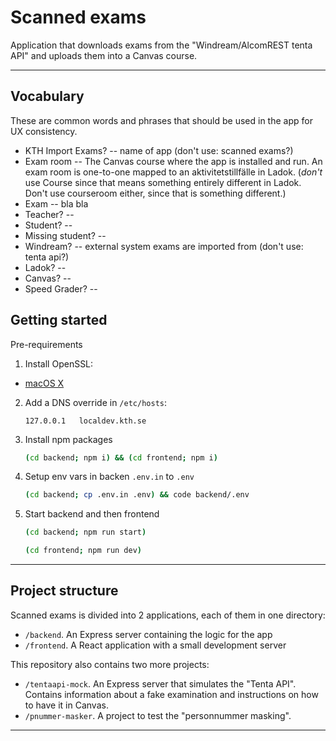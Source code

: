 # Scanned exams

Application that downloads exams from the "Windream/AlcomREST tenta API" and uploads them into a Canvas course.

---

## Vocabulary
These are common words and phrases that should be used in the app for UX consistency.

- KTH Import Exams? -- name of app (don't use: scanned exams?)
- Exam room -- The Canvas course where the app is installed and run. An exam room is one-to-one mapped to an aktivitetstillfälle in Ladok. (_don't_ use Course since that means something entirely different in Ladok. Don't use courseroom either, since that is something different.)
- Exam -- bla bla
- Teacher? --
- Student? --
- Missing student? --
- Windream? -- external system exams are imported from (don't use: tenta api?)
- Ladok? --
- Canvas? --
- Speed Grader? --

## Getting started

Pre-requirements

1. Install OpenSSL:
- [macOS X](https://formulae.brew.sh/formula/openssl@3#default)

2. Add a DNS override in `/etc/hosts`:

    ```
    127.0.0.1   localdev.kth.se
    ```

3. Install npm packages

   ```sh
   (cd backend; npm i) && (cd frontend; npm i)
   ```

4. Setup env vars in backen `.env.in` to `.env`

   ```sh
   (cd backend; cp .env.in .env) && code backend/.env
   ```

5. Start backend and then frontend

   ```sh
   (cd backend; npm run start)
   ```
   ```sh
   (cd frontend; npm run dev)
   ```

---

## Project structure

Scanned exams is divided into 2 applications, each of them in one directory:

- `/backend`. An Express server containing the logic for the app
- `/frontend`. A React application with a small development server

This repository also contains two more projects:

- `/tentaapi-mock`. An Express server that simulates the "Tenta API". Contains information about a fake examination and instructions on how to have it in Canvas.
- `/pnummer-masker`. A project to test the "personnummer masking".

---
